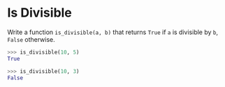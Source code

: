 # Is Divisible

Write a function `is_divisible(a, b)` that returns `True` if `a` is divisible by `b`, `False` otherwise.

```python
>>> is_divisible(10, 5)
True

>>> is_divisible(10, 3)
False
```
